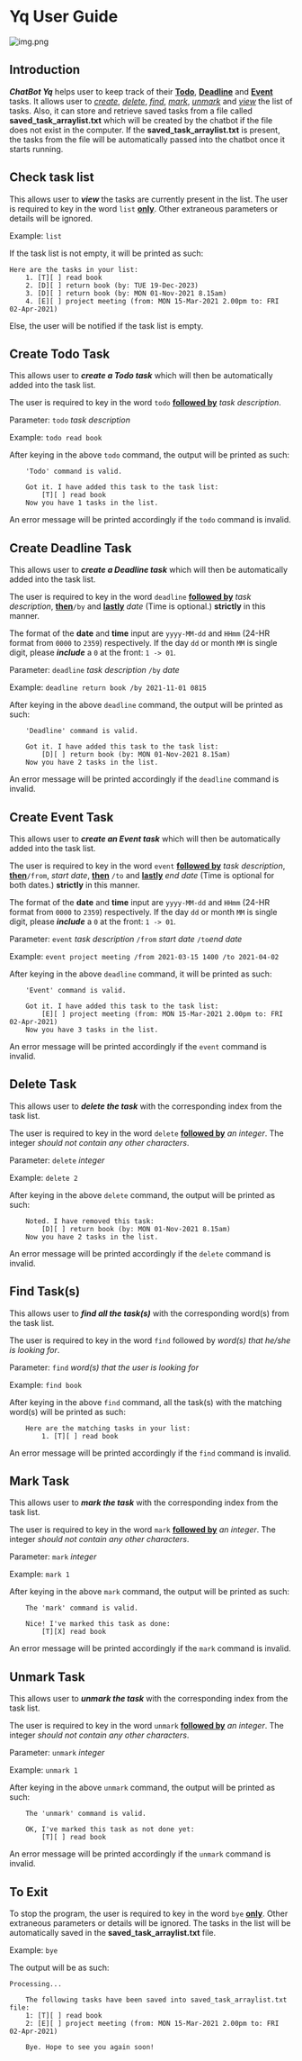 # Yq User Guide

![img.png](img.png)

## Introduction

***ChatBot Yq*** helps user to keep track of their **<ins>Todo</ins>**, **<ins>Deadline</ins>** and **<ins>Event</ins>** tasks. It allows user to _<ins>create</ins>_, _<ins>delete</ins>_, _<ins>find</ins>_, _<ins>mark</ins>_, 
_<ins>unmark</ins>_ and _<ins>view</ins>_ the list of tasks. Also, it can store and retrieve
saved tasks from a file called **saved_task_arraylist.txt** which will be created by the chatbot if the file does not 
exist in the computer. If the **saved_task_arraylist.txt** is present, the tasks from the file will be automatically passed into the chatbot once it starts running.

## Check task list
This allows user to ***view*** the tasks are currently present in the list.
The user is required to key in the word `list` <ins>**only**</ins>. Other extraneous parameters or details will be ignored.

Example: `list`

If the task list is not empty, it will be printed as such:

```
Here are the tasks in your list:
    1. [T][ ] read book
    2. [D][ ] return book (by: TUE 19-Dec-2023)
    3. [D][ ] return book (by: MON 01-Nov-2021 8.15am)
    4. [E][ ] project meeting (from: MON 15-Mar-2021 2.00pm to: FRI 02-Apr-2021)
```
Else, the user will be notified if the task list is empty.

## Create Todo Task
This allows user to ***create a Todo task*** which will then be automatically added into the task list.

The user is required to key in the word `todo` <ins>**followed by**</ins> _task description_. 

Parameter: `todo` _task description_

Example: `todo read book`

After keying in the above `todo` command, the output will be printed as such:

```
    'Todo' command is valid.

    Got it. I have added this task to the task list:
        [T][ ] read book
    Now you have 1 tasks in the list.
```
An error message will be printed accordingly if the `todo` command is invalid.

## Create Deadline Task
This allows user to ***create a Deadline task*** which will then be automatically added into the task list.

The user is required to key in the word `deadline` <ins>**followed by**</ins> _task description_, <ins>**then**</ins>`/by` and <ins>**lastly**</ins> _date_ (Time is optional.) **strictly** in this manner.

The format of the **date** and **time** input are `yyyy-MM-dd` and `HHmm` (24-HR format from `0000` to `2359`) respectively. If the day ```dd``` or month `MM` is single digit, please _**include**_ a `0` at the front: `1 -> 01`.

Parameter: `deadline` _task description_ `/by` _date_

Example: `deadline return book /by 2021-11-01 0815`

After keying in the above `deadline` command, the output will be printed as such:
```
    'Deadline' command is valid.

    Got it. I have added this task to the task list:
        [D][ ] return book (by: MON 01-Nov-2021 8.15am)
    Now you have 2 tasks in the list.
```
An error message will be printed accordingly if the `deadline` command is invalid.

## Create Event Task
This allows user to ***create an Event task*** which will then be automatically added into the task list.

The user is required to key in the word `event` <ins>**followed by**</ins> _task description_, <ins>**then**</ins>`/from`, _start date_, <ins>**then**</ins> `/to` and <ins>**lastly**</ins> _end date_ (Time is optional for both dates.) **strictly** in this manner.

The format of the **date** and **time** input are `yyyy-MM-dd` and `HHmm` (24-HR format from `0000` to `2359`) respectively. If the day ```dd``` or month `MM` is single digit, please _**include**_ a `0` at the front: `1 -> 01`.

Parameter: `event` _task description_ `/from` _start date_ `/to`_end date_

Example: `event project meeting /from 2021-03-15 1400 /to 2021-04-02`

After keying in the above `deadline` command, it will be printed as such:

```
    'Event' command is valid.

    Got it. I have added this task to the task list:
        [E][ ] project meeting (from: MON 15-Mar-2021 2.00pm to: FRI 02-Apr-2021)
    Now you have 3 tasks in the list.
```
An error message will be printed accordingly if the `event` command is invalid.

## Delete Task

This allows user to ***delete the task*** with the corresponding index from the task list.

The user is required to key in the word `delete` <ins>**followed by**</ins> _an integer_. The integer _should not contain any other characters_.

Parameter: `delete` _integer_

Example: `delete 2`

After keying in the above `delete` command, the output will be printed as such:
```
    Noted. I have removed this task:
        [D][ ] return book (by: MON 01-Nov-2021 8.15am)
    Now you have 2 tasks in the list.
```
An error message will be printed accordingly if the `delete` command is invalid.

## Find Task(s)
This allows user to _**find all the task(s)**_ with the corresponding word(s) from the task list.

The user is required to key in the word `find` followed by _word(s) that he/she is looking for_. 

Parameter: `find` _word(s) that the user is looking for_

Example: `find book`

After keying in the above `find` command, all the task(s) with the matching word(s) will be printed as such:

```
    Here are the matching tasks in your list:
        1. [T][ ] read book
```
An error message will be printed accordingly if the `find` command is invalid.

## Mark Task

This allows user to ***mark the task*** with the corresponding index from the task list.

The user is required to key in the word `mark` <ins>**followed by**</ins> _an integer_. The integer _should not contain any other characters_.

Parameter: `mark` _integer_

Example: `mark 1`

After keying in the above `mark` command, the output will be printed as such:
```
    The 'mark' command is valid.

    Nice! I've marked this task as done:
        [T][X] read book
```

An error message will be printed accordingly if the `mark` command is invalid.

## Unmark Task

This allows user to ***unmark the task*** with the corresponding index from the task list.

The user is required to key in the word `unmark` <ins>**followed by**</ins> _an integer_. The integer _should not contain any other characters_.

Parameter: `unmark` _integer_

Example: `unmark 1`

After keying in the above `unmark` command, the output will be printed as such:
```
    The 'unmark' command is valid.

    OK, I've marked this task as not done yet:
        [T][ ] read book
```

An error message will be printed accordingly if the `unmark` command is invalid.

## To Exit

To stop the program, the user is required to key in the word `bye` <ins>**only**</ins>. Other extraneous parameters or details will be ignored. The tasks in the list will be automatically saved in the **saved_task_arraylist.txt** file.

Example: `bye`

The output will be as such:
```
Processing...

    The following tasks have been saved into saved_task_arraylist.txt file: 
    1: [T][ ] read book
    2: [E][ ] project meeting (from: MON 15-Mar-2021 2.00pm to: FRI 02-Apr-2021)

    Bye. Hope to see you again soon!
```
